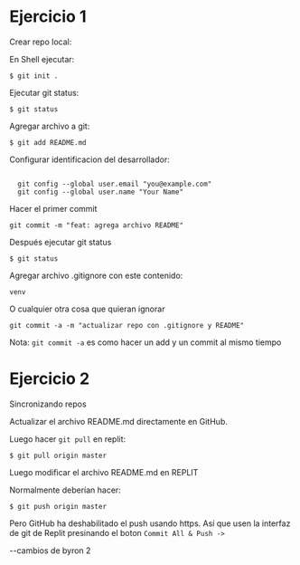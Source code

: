 # Ejercicio 1

Crear repo local:

En Shell ejecutar:

```
$ git init .
```


Ejecutar git status:

```
$ git status
```

Agregar archivo a git:

```
$ git add README.md
```

Configurar identificacion del desarrollador:

```

  git config --global user.email "you@example.com"
  git config --global user.name "Your Name"
```

Hacer el primer commit

```
git commit -m "feat: agrega archivo README"
```

Después ejecutar git status

```
$ git status
```

Agregar archivo .gitignore con este contenido:

```
venv
```

O cualquier otra cosa que quieran ignorar

```
git commit -a -m "actualizar repo con .gitignore y README"
```

Nota: `git commit -a` es como hacer un add y un commit al mismo tiempo

# Ejercicio 2

Sincronizando repos

Actualizar el archivo README.md directamente en GitHub.

Luego hacer `git pull` en replit:

```
$ git pull origin master
```

Luego modificar el archivo README.md en REPLIT

Normalmente deberían hacer:

```
$ git push origin master
```

Pero GitHub ha deshabilitado el push usando https.
Así que usen la interfaz de git de Replit presinando el boton `Commit All & Push ->`



--cambios de byron 2







